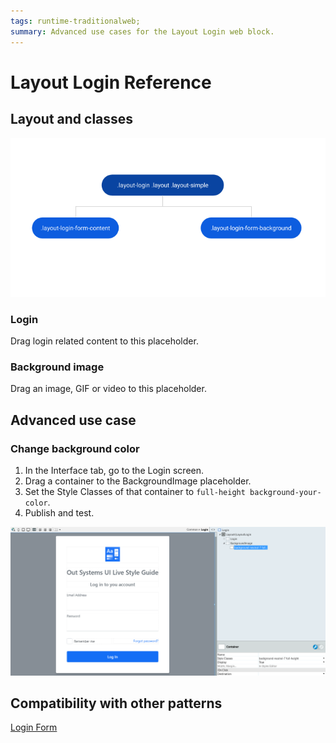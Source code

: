 ```yaml
---
tags: runtime-traditionalweb;
summary: Advanced use cases for the Layout Login web block.
---
```


# Layout Login Reference

## Layout and classes

![](<images/layoutlogin-1-diag.png>)

### Login

Drag login related content to this placeholder.

### Background image

Drag an image, GIF or video to this placeholder.

## Advanced use case

### Change background color

1. In the Interface tab, go to the Login screen.
1. Drag a container to the BackgroundImage placeholder.
1. Set the Style Classes of that container to `full-height background-your-color`.
1. Publish and test.

![](<images/layoutlogin-2-ss.png?width=750>)

## Compatibility with other patterns

[Login Form](loginform.md)
